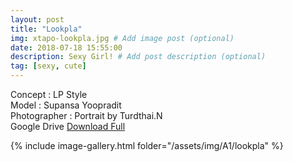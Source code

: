 ```yaml
---
layout: post
title: "Lookpla"
img: xtapo-lookpla.jpg # Add image post (optional)
date: 2018-07-18 15:55:00
description: Sexy Girl! # Add post description (optional)
tag: [sexy, cute]
---
```

Concept : LP Style  
Model : Supansa Yoopradit  
Photographer : Portrait by Turdthai.N  
Google Drive [Download Full](http://gestyy.com/e0HS2g)           


{% include image-gallery.html folder="/assets/img/A1/lookpla" %}
